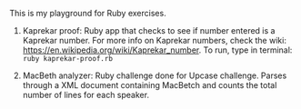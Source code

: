 This is my playground for Ruby exercises.

1. Kaprekar proof: Ruby app that checks to see if number entered is a Kaprekar number.
For more info on Kaprekar numbers, check the wiki: https://en.wikipedia.org/wiki/Kaprekar_number.
To run, type in terminal:
`ruby kaprekar-proof.rb`

2. MacBeth analyzer: Ruby challenge done for Upcase challenge. Parses through a XML document containing MacBetch and counts the total number of lines for each speaker.
